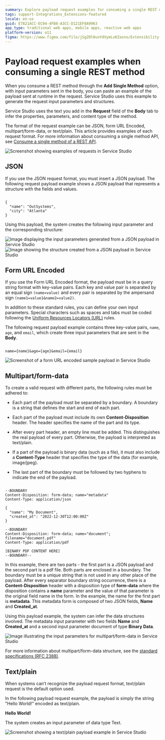 ```yaml
---
summary: Explore payload request examples for consuming a single REST method in OutSystems 11 (O11).
tags: support-Integrations_Extensions-featured
locale: en-us
guid: E7A21ACC-EC04-4FB8-A3CC-D121EF8A9963
app_type: traditional web apps, mobile apps, reactive web apps
platform-version: o11
figma: https://www.figma.com/file/jSgZ0l0unYdVymLxKZasno/Extensibility-and-Integration?type=design&node-id=2881%3A15271&mode=design&t=187UAgmZTPxcY0ZG-1
---
```


# Payload request examples when consuming a single REST method

When you consume a REST method through the **Add Single Method** option, with input parameters sent in the body, you can paste an example of the payload sent at runtime in the request. Service Studio uses this example to generate the request input parameters and structures.

Service Studio uses the text you add in the **Request** field of the **Body** tab to infer the properties, parameters, and content type of the method.

The format of the request example can be JSON, form URL Encoded, multipart/form-data, or text/plain. This article provides examples of each request format. For more information about consuming a single method API, see [Consume a single method of a REST API](consume-a-rest-api.md#single-method).

![Screenshot showing examples of requests in Service Studio](images/request-examples-ss.png "Service Studio Request Examples") 

## JSON 

If you use the JSON request format, you must insert a JSON payload. The following request payload example shows a JSON payload that represents a structure with the fields and values.

```

{
  "name": "OutSystems",
  "city": "Atlanta"
}

```

Using this payload, the system creates the following input parameter and the corresponding structure:

![Image displaying the input parameters generated from a JSON payload in Service Studio](images/payload-input-parameters-ss.png "Payload Input Parameters in Service Studio") ![Image showing the structure created from a JSON payload in Service Studio](images/payload-structure-ss.png "Payload Structure in Service Studio") 

## Form URL Encoded 

If you use the Form URL Encoded format, the payload must be in a query string format with key-value pairs. Each key and value pair is separated by an equal sign ``(name=value)`` and every pair is separated by the ampersand sign ``(name1=value1&name2=value2)``.

In addition to these standard rules, you can define your own input parameters. Special characters such as spaces and tabs must be coded following the [Uniform Resources Locators (URL)](https://www.rfc-editor.org/rfc/rfc1738) rules.

The following request payload example contains three key-value pairs, ``name``, ``age``, and ``email``, which create three input parameters that are sent in the **Body**.

```

name={name}&age={age}&email={email} 

```
![Screenshot of a form URL encoded sample payload in Service Studio](images/post-url-sample-ss.png "Form URL Encoded Sample in Service Studio")

## Multipart/form-data

To create a valid request with different parts, the following rules must be adhered to:

* Each part of the payload must be separated by a boundary. A boundary is a string that defines the start and end of each part. 

* Each part of the payload must include its own **Content-Disposition** header. The header  specifies the name of the part and its type.

* After every part header, an empty line must  be added. This distinguishes the real payload of every part. Otherwise, the payload is interpreted as text/plain.

* If a part of the payload is binary data (such as a file), it must also include a **Content-Type** header that specifies the type of the data (for example, image/jpeg).

* The last part of the boundary must be followed by two hyphens to indicate the end of the payload.

```

--BOUNDARY
Content-Disposition: form-data; name="metadata"
Content-Type: application/json

{
  "name": "My Document",
  "created_at": "2022-12-30T12:00:00Z"
}

--BOUNDARY
Content-Disposition: form-data; name="document"; filename="document.pdf"
Content-Type: application/pdf

[BINARY PDF CONTENT HERE]
--BOUNDARY--

```

In this example, there are two parts - the first part is a JSON payload and the second part is a pdf file. Both parts are enclosed in a boundary. The boundary must be a unique string that is not used in any other place of the payload. After every separator boundary string occurrence, there is a **Content-Disposition** header with a disposition type of **form-data** where the disposition contains a **name** parameter and the value of that parameter is the original field name in the form. In the example, the name for the first part is **metadata**. This metadata form is composed of two JSON fields, **Name** and **Created_at**.

Using this payload example, the system can infer the data structures involved. The metadata input parameter with two fields **Name** and **Created_at** and a second input parameter document of type **Binary Data**.

![Image illustrating the input parameters for multipart/form-data in Service Studio](images/metadata-inputs-ss.png "Multipart Form Data Inputs in Service Studio") 

For more information about multipart/form-data structure, see the [standard specifications (RFC 2388)](https://www.ietf.org/rfc/rfc2388.txt).

## Text/plain

When systems can’t recognize the payload request format, text/plain request is the default option used.

In the following payload request example, the payload is simply the string "Hello World!" encoded as text/plain. 

**Hello World!**

The system creates an input parameter of data type Text.

![Screenshot showing a text/plain payload example in Service Studio](images/plain-text-ss.png "Text Plain Payload Example in Service Studio")
